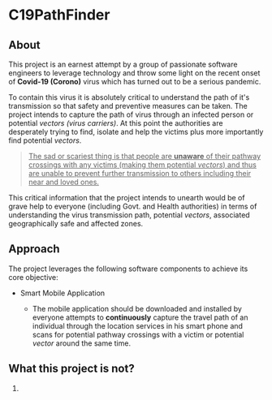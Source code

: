 # C19PathFinder

## About

This project is an earnest attempt by a group of passionate software engineers to leverage technology and throw some light on the recent onset of **Covid-19 (Corono)** virus which has turned out to be a serious pandemic.

To contain this virus it is absolutely critical to understand the path of it's transmission so that safety and preventive measures can be taken. The project intends to capture the path of virus through an infected person or potential *vectors (virus carriers)*. At this point the authorities are desperately trying to find, isolate and help the victims plus more importantly find potential *vectors*.

> <ins> The sad or scariest thing is that people are **unaware** of their pathway crossings with any victims (making them potential *vectors*) and thus are unable to prevent further transmission to others including their near and loved ones. </ins> 

This critical information that the project intends to unearth would be of grave help to everyone (including Govt. and Health authorities) in terms of understanding the virus transmission path, potential *vectors*, associated geographically safe and affected zones.

## Approach

The project leverages the following software components to achieve its core objective:

* Smart Mobile Application

  * The mobile application should be downloaded and installed by everyone 
  attempts to **continuously** capture the travel path of an individual through the location services in his smart phone and scans for potential pathway crossings with a victim or potential *vector* around the same time. 

## What this project is not?

1. 


